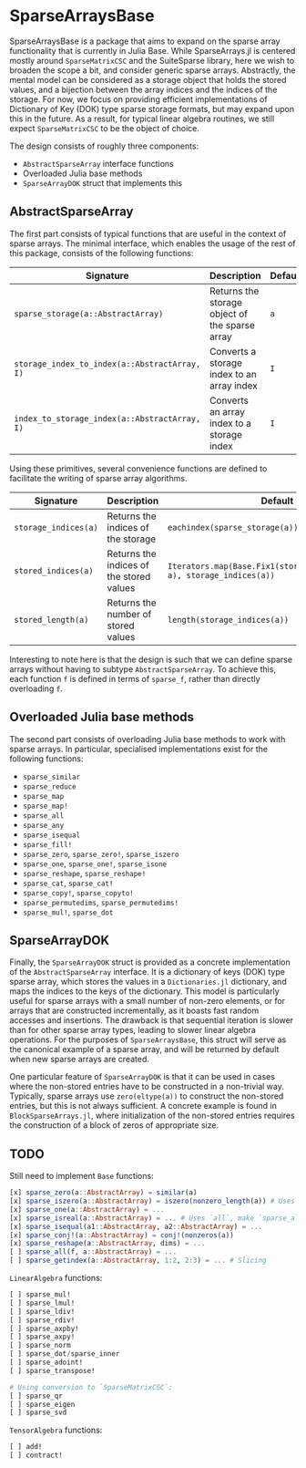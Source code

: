 # SparseArraysBase

SparseArraysBase is a package that aims to expand on the sparse array functionality that is currently in Julia Base.
While SparseArrays.jl is centered mostly around `SparseMatrixCSC` and the SuiteSparse library, here we wish to broaden the scope a bit, and consider generic sparse arrays.
Abstractly, the mental model can be considered as a storage object that holds the stored values, and a bijection between the array indices and the indices of the storage.
For now, we focus on providing efficient implementations of Dictionary of Key (DOK) type sparse storage formats, but may expand upon this in the future.
As a result, for typical linear algebra routines, we still expect `SparseMatrixCSC` to be the object of choice.

The design consists of roughly three components:
- `AbstractSparseArray` interface functions
- Overloaded Julia base methods
- `SparseArrayDOK` struct that implements this

## AbstractSparseArray

The first part consists of typical functions that are useful in the context of sparse arrays.
The minimal interface, which enables the usage of the rest of this package, consists of the following functions:

| Signature | Description | Default |
|-----------|-------------|---------|
| `sparse_storage(a::AbstractArray)` | Returns the storage object of the sparse array | `a` |
| `storage_index_to_index(a::AbstractArray, I)` | Converts a storage index to an array index | `I` |
| `index_to_storage_index(a::AbstractArray, I)` | Converts an array index to a storage index | `I` |

Using these primitives, several convenience functions are defined to facilitate the writing of sparse array algorithms.

| Signature | Description | Default |
|-----------|-------------|---------|
| `storage_indices(a)` | Returns the indices of the storage | `eachindex(sparse_storage(a))` |
| `stored_indices(a)` | Returns the indices of the stored values | `Iterators.map(Base.Fix1(storage_index_to_index, a), storage_indices(a))` |
| `stored_length(a)` | Returns the number of stored values | `length(storage_indices(a))` |

<!-- TODO: `getindex!`, `increaseindex!`, `sparse_map`, expose "zero" functionality?  -->

Interesting to note here is that the design is such that we can define sparse arrays without having to subtype `AbstractSparseArray`.
To achieve this, each function `f` is defined in terms of `sparse_f`, rather than directly overloading `f`.
<!--
TODO:
In order to opt-in to the sparse array functionality, one needs to dispatch the functions through `sparse_f` instead of `f`.
For convenience, you can automatically dispatch all functions through `sparse_f` by using the following macro:

```julia
@abstractsparsearray MySparseArrayType
```
-->

## Overloaded Julia base methods

The second part consists of overloading Julia base methods to work with sparse arrays.
In particular, specialised implementations exist for the following functions:

- `sparse_similar`
- `sparse_reduce`
- `sparse_map`
- `sparse_map!`
- `sparse_all`
- `sparse_any`
- `sparse_isequal`
- `sparse_fill!`
- `sparse_zero`, `sparse_zero!`, `sparse_iszero`
- `sparse_one`, `sparse_one!`, `sparse_isone`
- `sparse_reshape`, `sparse_reshape!`
- `sparse_cat`, `sparse_cat!`
- `sparse_copy!`, `sparse_copyto!`
- `sparse_permutedims`, `sparse_permutedims!`
- `sparse_mul!`, `sparse_dot`

## SparseArrayDOK

Finally, the `SparseArrayDOK` struct is provided as a concrete implementation of the `AbstractSparseArray` interface.
It is a dictionary of keys (DOK) type sparse array, which stores the values in a `Dictionaries.jl` dictionary, and maps the indices to the keys of the dictionary.
This model is particularly useful for sparse arrays with a small number of non-zero elements, or for arrays that are constructed incrementally, as it boasts fast random accesses and insertions.
The drawback is that sequential iteration is slower than for other sparse array types, leading to slower linear algebra operations.
For the purposes of `SparseArraysBase`, this struct will serve as the canonical example of a sparse array, and will be returned by default when new sparse arrays are created.

One particular feature of `SparseArrayDOK` is that it can be used in cases where the non-stored entries have to be constructed in a non-trivial way.
Typically, sparse arrays use `zero(eltype(a))` to construct the non-stored entries, but this is not always sufficient.
A concrete example is found in `BlockSparseArrays.jl`, where initialization of the non-stored entries requires the construction of a block of zeros of appropriate size.

<!-- TODO: update TODOs -->

## TODO
Still need to implement `Base` functions:
```julia
[x] sparse_zero(a::AbstractArray) = similar(a)
[x] sparse_iszero(a::AbstractArray) = iszero(nonzero_length(a)) # Uses `all`, make `sparse_all`?
[x] sparse_one(a::AbstractArray) = ...
[x] sparse_isreal(a::AbstractArray) = ... # Uses `all`, make `sparse_all`?
[x] sparse_isequal(a1::AbstractArray, a2::AbstractArray) = ...
[x] sparse_conj!(a::AbstractArray) = conj!(nonzeros(a))
[x] sparse_reshape(a::AbstractArray, dims) = ...
[ ] sparse_all(f, a::AbstractArray) = ...
[ ] sparse_getindex(a::AbstractArray, 1:2, 2:3) = ... # Slicing
```
`LinearAlgebra` functions:
```julia
[ ] sparse_mul!
[ ] sparse_lmul!
[ ] sparse_ldiv!
[ ] sparse_rdiv!
[ ] sparse_axpby!
[ ] sparse_axpy!
[ ] sparse_norm
[ ] sparse_dot/sparse_inner
[ ] sparse_adoint!
[ ] sparse_transpose!

# Using conversion to `SparseMatrixCSC`:
[ ] sparse_qr
[ ] sparse_eigen
[ ] sparse_svd
```
`TensorAlgebra` functions:
```julia
[ ] add!
[ ] contract!
```
